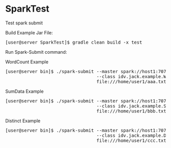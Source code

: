 # SparkTest
Test spark submit

Build Example Jar File:
<pre>
[user@server SparkTest]$ gradle clean build -x test
</pre>

Run Spark-Submit command:

WordCount Example
<pre>
[user@server bin]$ ./spark-submit --master spark://host1:7077 --deploy-mode cluster 
                                  --class idv.jack.example.WordCount /home/user1/SparkTest/build/libs/SparkTest.jar 
                                  file:///home/user1/aaa.txt file:///home/user1/sparkresult/output1
</pre>

SumData Example
<pre>
[user@server bin]$ ./spark-submit --master spark://host1:7077 --deploy-mode cluster 
                                  --class idv.jack.example.SumData /home/user1/SparkTest/build/libs/SparkTest.jar 
                                  file:///home/user1/bbb.txt file:///home/user1/sparkresult/output3
</pre>

Distinct Example
<pre>
[user@server bin]$ ./spark-submit --master spark://host1:7077 --deploy-mode cluster 
                                  --class idv.jack.example.DistinctData /home/user1/SparkTest/build/libs/SparkTest.jar
                                  file:///home/user1/ccc.txt file:///home/user1/sparkresult/output5
</pre>
